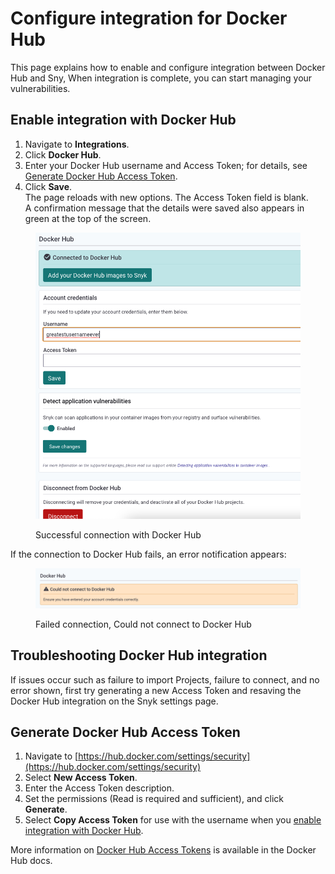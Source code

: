 # Configure integration for Docker Hub

This page explains how to enable and configure integration between Docker Hub and Sny, When integration is complete, you can start managing your vulnerabilities.

## Enable integration with Docker Hub

1. Navigate to **Integrations**.
2. Click **Docker Hub**.
3. Enter your Docker Hub username and Access Token; for details, see [Generate Docker Hub Access Token](configure-integration-for-docker-hub.md#generate-docker-hub-access-token).
4. Click **Save**.\
   The page reloads with new options. The Access Token field is blank.\
   A confirmation message that the details were saved also appears in green at the top of the screen.

<figure><img src="../../../.gitbook/assets/Screen Shot 2022-01-21 at 9.48.27 AM.png" alt="Successful connection with Docker Hub"><figcaption><p>Successful connection with Docker Hub</p></figcaption></figure>

If the connection to Docker Hub fails, an error notification appears:

<figure><img src="../../../.gitbook/assets/Screen Shot 2022-01-21 at 9.48.50 AM.png" alt="Failed connection, Could not connect to Docker Hub"><figcaption><p>Failed connection, Could not connect to Docker Hub</p></figcaption></figure>

## Troubleshooting Docker Hub integration

If issues occur such as failure to import Projects, failure to connect, and no error shown, first try generating a new Access Token and resaving the Docker Hub integration on the Snyk settings page.

## Generate Docker Hub Access Token

1. Navigate to [https://hub.docker.com/settings/security](https://hub.docker.com/settings/security)
2. Select **New Access Token**.
3. Enter the Access Token description.
4. Set the permissions (Read is required and sufficient), and click **Generate**.
5. Select **Copy Access Token** for use with the username when you [enable integration with Docker Hub](configure-integration-for-docker-hub.md#enable-integration-with-docker-hub).

More information on [Docker Hub Access Tokens](https://docs.docker.com/docker-hub/access-tokens/) is available in the Docker Hub docs.
